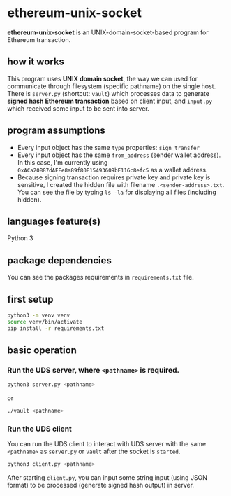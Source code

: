 # ethereum-unix-socket

**ethereum-unix-socket** is an UNIX-domain-socket-based program for Ethereum transaction.

## how it works
This program uses **UNIX domain socket**, the way we can used for communicate through filesystem (specific pathname) on the single host. There is `server.py` (shortcut: `vault`) which processes data to generate **signed hash Ethereum transaction** based on client input, and `input.py` which received some input to be sent into server.

## program assumptions
- Every input object has the same `type` properties: `sign_transfer`
- Every input object has the same `from_address` (sender wallet address). In this case, I'm currently using `0xACa20B87dAEFe8a89f80E15493609bE116c8efc5` as a wallet address.
- Because signing transaction requires private key and private key is sensitive, I created the hidden file with filename `.<sender-address>.txt`. You can see the file by typing `ls -la` for displaying all files (including hidden).

## languages feature(s)
Python 3

## package dependencies
You can see the packages requirements in `requirements.txt` file.

## first setup
```bash
python3 -m venv venv
source venv/bin/activate
pip install -r requirements.txt
```

## basic operation

### Run the UDS server, where `<pathname>` is required.

```bash
python3 server.py <pathname>
```

or

```bash
./vault <pathname>
```

### Run the UDS client
You can run the UDS client to interact with UDS server with the same `<pathname>` as `server.py` or `vault` after the socket is `started`.

```bash
python3 client.py <pathname>
```

After starting `client.py`, you can input some string input (using JSON format) to be processed (generate signed hash output) in server.